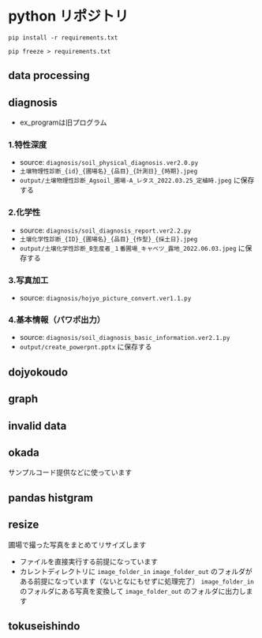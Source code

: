 # python リポジトリ
```console
pip install -r requirements.txt
```
```console
pip freeze > requirements.txt
```

## data processing
## diagnosis
- ex_programは旧プログラム
### 1.特性深度
- source: `diagnosis/soil_physical_diagnosis.ver2.0.py`  
- `土壌物理性診断_{id}_{圃場名}_{品目}_{計測日}_{時期}.jpeg`  
- `output/土壌物理性診断_Agsoil_圃場-A_レタス_2022.03.25_定植時.jpeg` に保存する
### 2.化学性
- source: `diagnosis/soil_diagnosis_report.ver2.2.py`  
- `土壌化学性診断_{ID}_{圃場名}_{品目}_{作型}_{採土日}.jpeg`  
- `output/土壌化学性診断_B生産者_１番圃場_キャベツ_露地_2022.06.03.jpeg` に保存する
### 3.写真加工
- source: `diagnosis/hojyo_picture_convert.ver1.1.py`
### 4.基本情報（パワポ出力）
- source: `diagnosis/soil_diagnosis_basic_information.ver2.1.py`  
- `output/create_powerpnt.pptx` に保存する

## dojyokoudo
## graph
## invalid data
## okada
サンプルコード提供などに使っています
## pandas histgram
## resize
圃場で撮った写真をまとめてリサイズします
- ファイルを直接実行する前提になっています
- カレントディレクトリに `image_folder_in` `image_folder_out` のフォルダがある前提になっています（ないとなにもせずに処理完了）
`image_folder_in` のフォルダにある写真を変換して `image_folder_out` のフォルダに出力します
## tokuseishindo
